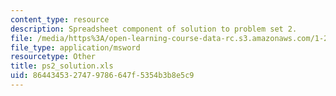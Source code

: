 ```yaml
---
content_type: resource
description: Spreadsheet component of solution to problem set 2.
file: /media/https%3A/open-learning-course-data-rc.s3.amazonaws.com/1-224j-carrier-systems-fall-2003/8644345327479786647f5354b3b8e5c9_ps2_solution.xls
file_type: application/msword
resourcetype: Other
title: ps2_solution.xls
uid: 86443453-2747-9786-647f-5354b3b8e5c9
---
```

